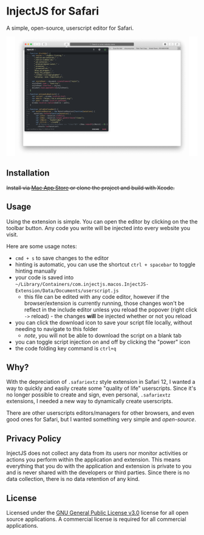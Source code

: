 # InjectJS for Safari

A simple, open-source, userscript editor for Safari.

![InjectJS for Safari](/etc/App%20Store%20Screenshot.png)

## Installation

~~Install via [Mac App Store](https://itunes.apple.com/us/app/userscripts/id1463298887) or clone the project and build with Xcode.~~

## Usage

Using the extension is simple. You can open the editor by clicking on the the toolbar button. Any code you write will be injected into every website you visit.

Here are some usage notes:

- `cmd + s` to save changes to the editor
- hinting is automatic, you can use the shortcut `ctrl + spacebar` to toggle hinting manually
- your code is saved into `~/Library/Containers/com.injectjs.macos.InjectJS-Extension/Data/Documents/userscript.js`
    - this file can be edited with any code editor, however if the browser/extension is currently running, those changes won't be reflect in the include editor unless you reload the popover (right click `->` reload) - the changes **will** be injected whether or not you reload
- you can click the download icon to save your script file locally, without needing to navigate to this folder
    - *note*, you will not be able to download the script on a blank tab
- you can toggle script injection on and off by clicking the "power" icon
- the code folding key command is `ctrl+q`

## Why?

With the depreciation of `.safariextz` style extension in Safari 12, I wanted a way to quickly and easily create some "quality of life" userscripts. Since it's no longer possible to create and sign, even personal, `.safariextz` extensions, I needed a new way to dynamically create userscripts.

There are other userscripts editors/managers for other browsers, and even good ones for Safari, but I wanted something very simple and *open-source*.

## Privacy Policy
InjectJS does not collect any data from its users nor monitor activities or actions you perform within the application and extension. This means everything that you do with the application and extension is private to you and is never shared with the developers or third parties. Since there is no data collection, there is no data retention of any kind.

## License 

Licensed under the [GNU General Public License v3.0](/LICENSE) license for all open source applications. A commercial license is required for all commercial applications.



